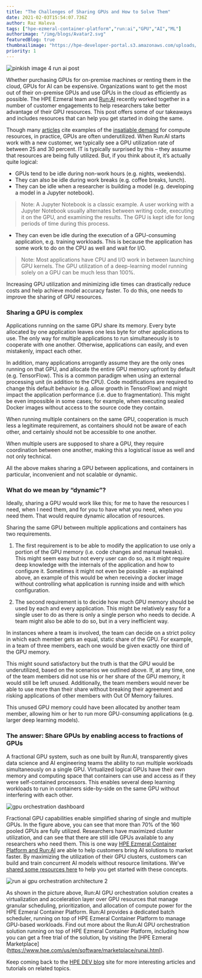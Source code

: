 ```yaml
---
title: "The Challenges of Sharing GPUs and How to Solve Them"
date: 2021-02-03T15:54:07.736Z
author: Raz Haleva 
tags: ["hpe-ezmeral-container-platform","run:ai","GPU","AI","ML"]
authorimage: "/img/blogs/Avatar2.svg"
featuredBlog: true
thumbnailimage: "https://hpe-developer-portal.s3.amazonaws.com/uploads/media/2020/12/pinkish-image-4-run-ai-post-1612367610553.JPG"
priority: 1
---
```

![pinkish image 4 run ai post](https://hpe-developer-portal.s3.amazonaws.com/uploads/media/2020/12/pinkish-image-4-run-ai-post-1612367610553.JPG)

Whether purchasing GPUs for on-premise machines or renting them in the cloud, GPUs for AI can be expensive. Organizations want to get the most out of their on-premise GPUs and use GPUs in the cloud as efficiently as possible. The HPE Ezmeral team and [Run:AI](http://www.run.ai/) recently worked together in a number of customer engagements to help researchers take better advantage of their GPU resources. This post offers some of our takeaways and includes resources that can help you get started in doing the same. 

Though many [articles](https://www.zdnet.com/article/facebooks-latest-giant-language-ai-hits-computing-wall-at-500-nvidia-gpus/) cite examples of the [insatiable demand](https://syncedreview.com/2018/05/17/ai-doubling-its-compute-every-3-5-months/) for compute resources, in practice, GPUs are often underutilized. When Run:AI starts work with a new customer, we typically see a GPU utilization rate of between 25 and 30 percent. IT is typically surprised by this – they assume that resources are being fully utilized. But, if you think about it, it’s actually quite logical:
* GPUs tend to be idle during non-work hours (e.g. nights, weekends).
* They can also be idle during work breaks (e.g. coffee breaks, lunch).
* They can be idle when a researcher is building a model (e.g. developing a model in a Jupyter notebook).
>Note: A Jupyter Notebook is a classic example. A user working with a Jupyter Notebook usually alternates between writing code, executing it on the GPU, and examining the results. The GPU is kept idle for long periods of time during this process.
* They can even be idle during the execution of a GPU-consuming application, e.g. training workloads. This is because the application has some work to do on the CPU as well and wait for I/O.
>Note: Most applications have CPU and I/O work in between launching GPU kernels. The GPU utilization of a deep-learning model running solely on a GPU can be much less than 100%.

Increasing GPU utilization and minimizing idle times can drastically reduce costs and help achieve model accuracy faster. To do this, one needs to improve the sharing of GPU resources. 

### Sharing a GPU is complex
Applications running on the same GPU share its memory. Every byte allocated by one application leaves one less byte for other applications to use. The only way for multiple applications to run simultaneously is to cooperate with one another. Otherwise, applications can easily, and even mistakenly, impact each other.

In addition, many applications arrogantly assume they are the only ones running on that GPU, and allocate the entire GPU memory upfront by default (e.g. TensorFlow). This is a common paradigm when using an external processing unit (in addition to the CPU). Code modifications are required to change this default behavior (e.g. allow growth in TensorFlow) and might impact the application performance (i.e. due to fragmentation). This might be even impossible in some cases; for example, when executing sealed Docker images without access to the source code they contain.

When running multiple containers on the same GPU, cooperation is much less a legitimate requirement, as containers should not be aware of each other, and certainly should not be accessible to one another.

When multiple users are supposed to share a GPU, they require coordination between one another, making this a logistical issue as well and not only technical.

All the above makes sharing a GPU between applications, and containers in particular, inconvenient and not scalable or dynamic.

### What do we mean by “dynamic”?
Ideally, sharing a GPU would work like this; for me to have the resources I need, when I need them, and for you to have what you need, when you need them. That would require dynamic allocation of resources. 

Sharing the same GPU between multiple applications and containers has two requirements.

1. The first requirement is to be able to modify the application to use only a portion of the GPU memory (i.e. code changes and manual tweaks). This might seem easy but not every user can do so, as it might require deep knowledge with the internals of the application and how to configure it. Sometimes it might not even be possible - as explained above, an example of this would be when receiving a docker image without controlling what application is running inside and with which configuration.

2. The second requirement is to decide how much GPU memory should be used by each and every application. This might be relatively easy for a single user to do as there is only a single person who needs to decide. A team might also be able to do so, but in a very inefficient way.

In instances where a team is involved, the team can decide on a strict policy in which each member gets an equal, static share of the GPU. For example, in a team of three members, each one would be given exactly one third of the GPU memory.

This might sound satisfactory but the truth is that the GPU would be underutilized, based on the scenarios we outlined above. If, at any time, one of the team members did not use his or her share of the GPU memory, it would still be left unused. Additionally, the team members would never be able to use more than their share without breaking their agreement and risking applications of other members with Out Of Memory failures.

This unused GPU memory could have been allocated by another team member, allowing him or her to run more GPU-consuming applications (e.g. larger deep learning models).

### The answer: Share GPUs by enabling access to fractions of GPUs

A fractional GPU system, such as one built by Run:AI, transparently gives data science and AI engineering teams the ability to run multiple workloads simultaneously on a single GPU. Virtualized logical GPUs have their own memory and computing space that containers can use and access as if they were self-contained processors. This enables several deep learning workloads to run in containers side-by-side on the same GPU without interfering with each other. 




![gpu orchestration dashboard](https://hpe-developer-portal.s3.amazonaws.com/uploads/media/2020/12/gpu-orchestration-dashboard-1612369520951.png)

Fractional GPU capabilities enable simplified sharing of single and multiple GPUs. In the figure above, you can see that more than 70% of the 160 pooled GPUs are fully utilized. Researchers have maximized cluster utilization, and can see that there are still idle GPUs available to any researchers who need them. This is one way [HPE Ezmeral Container Platform and Run:AI](https://www.hpe.com/us/en/software/marketplace/runai.html) are able to help customers bring AI solutions to market faster. By maximizing the utilization of their GPU clusters, customers can build and train concurrent AI models without resource limitations. We’ve [shared some resources here](https://docs.run.ai/Researcher/Walkthroughs/walkthrough-fractions/) to help you get started with these concepts.

![run ai gpu orchestration architecture 2](https://hpe-developer-portal.s3.amazonaws.com/uploads/media/2020/12/run-ai-gpu-orchestration-architecture-2-1612435001011.jpg)

As shown in the picture above, Run:AI GPU orchestration solution creates a virtualization and acceleration layer over GPU resources that manage granular scheduling, prioritization, and allocation of compute power for the HPE Ezmeral Container Platform. Run:AI provides a dedicated batch scheduler, running on top of HPE Ezmeral Container Platform to manage GPU-based workloads. Find out more about the Run:AI GPU orchestration solution running on top of HPE Ezmeral Container Platform, including how you can get a free trial of the solution, by visiting the [HPE Ezmeral Marketplace] (https://www.hpe.com/us/en/software/marketplace/runai.html).

Keep coming back to the [HPE DEV blog](https://developer.hpe.com/blog) site for more interesting articles and tutorials on related topics.
